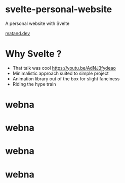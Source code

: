 # svelte-personal-website

A personal website with Svelte

[matand.dev](https://matand.dev/)

# Why Svelte ?

- That talk was cool https://youtu.be/AdNJ3fydeao
- Minimalistic approach suited to simple project
- Animation library out of the box for slight fanciness
- Riding the hype train
# webna
# webna
# webna
# webna
